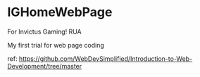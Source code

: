 # IGHomeWebPage
For Invictus Gaming! RUA

My first trial for web page coding

ref: https://github.com/WebDevSimplified/Introduction-to-Web-Development/tree/master
